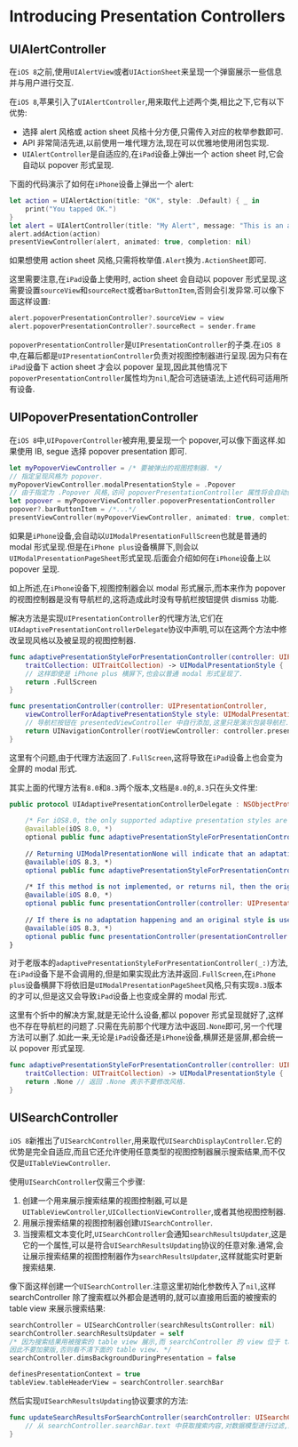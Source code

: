 # Introducing Presentation Controllers

## UIAlertController

在`iOS 8`之前,使用`UIAlertView`或者`UIActionSheet`来呈现一个弹窗展示一些信息并与用户进行交互.

在`iOS 8`,苹果引入了`UIAlertController`,用来取代上述两个类,相比之下,它有以下优势:

- 选择 alert 风格或 action sheet 风格十分方便,只需传入对应的枚举参数即可.
- API 非常简洁先进,以前使用一堆代理方法,现在可以优雅地使用闭包实现.
- `UIAlertController`是自适应的,在`iPad`设备上弹出一个 action sheet 时,它会自动以 popover 形式呈现.

下面的代码演示了如何在`iPhone`设备上弹出一个 alert:

```swift
let action = UIAlertAction(title: "OK", style: .Default) { _ in
    print("You tapped OK.")
}
let alert = UIAlertController(title: "My Alert", message: "This is an alert.", preferredStyle: .Alert)
alert.addAction(action)
presentViewController(alert, animated: true, completion: nil)
```

如果想使用 action sheet 风格,只需将枚举值`.Alert`换为`.ActionSheet`即可.

这里需要注意,在`iPad`设备上使用时, action sheet 会自动以 popover 形式呈现.这需要设置`sourceView`和`sourceRect`或者`barButtonItem`,否则会引发异常.可以像下面这样设置:

```swift
alert.popoverPresentationController?.sourceView = view
alert.popoverPresentationController?.sourceRect = sender.frame
```

`popoverPresentationController`是`UIPresentationController`的子类.在`iOS 8`中,在幕后都是`UIPresentationController`负责对视图控制器进行呈现.因为只有在`iPad`设备下 action sheet 才会以 popover 呈现,因此其他情况下`popoverPresentationController`属性均为`nil`,配合可选链语法,上述代码可适用所有设备.

## UIPopoverPresentationController

在`iOS 8`中,`UIPopoverController`被弃用,要呈现一个 popover,可以像下面这样.如果使用 IB, segue 选择 popover presentation 即可.

```swift
let myPopoverViewController = /* 要被弹出的视图控制器. */
// 指定呈现风格为 popover.
myPopoverViewController.modalPresentationStyle = .Popover 
// 由于指定为 .Popover 风格,访问 popoverPresentationController 属性将会自动创建 UIPopoverPresentationController.
let popover = myPopoverViewController.popoverPresentationController 
popover?.barButtonItem = /*...*/ 
presentViewController(myPopoverViewController, animated: true, completion: nil)
```

如果是`iPhone`设备,会自动以`UIModalPresentationFullScreen`也就是普通的 modal 形式呈现.但是在`iPhone plus`设备横屏下,则会以`UIModalPresentationPageSheet`形式呈现.后面会介绍如何在`iPhone`设备上以 popover 呈现.

如上所述,在`iPhone`设备下,视图控制器会以 modal 形式展示,而本来作为 popover 的视图控制器是没有导航栏的,这将造成此时没有导航栏按钮提供 dismiss 功能.

解决方法是实现`UIPresentationController`的代理方法,它们在`UIAdaptivePresentationControllerDelegate`协议中声明,可以在这两个方法中修改呈现风格以及被呈现的视图控制器.

```swift
func adaptivePresentationStyleForPresentationController(controller: UIPresentationController,
    traitCollection: UITraitCollection) -> UIModalPresentationStyle {
    // 这样即使是 iPhone plus 横屏下,也会以普通 modal 形式呈现了.
    return .FullScreen
}

func presentationController(controller: UIPresentationController,
    viewControllerForAdaptivePresentationStyle style: UIModalPresentationStyle) -> UIViewController? {
    // 导航栏按钮在 presentedViewController 中自行添加,这里只是演示包装导航栏.
    return UINavigationController(rootViewController: controller.presentedViewController)
}
```

这里有个问题,由于代理方法返回了`.FullScreen`,这将导致在`iPad`设备上也会变为全屏的 modal 形式.

其实上面的代理方法有`8.0`和`8.3`两个版本,文档是`8.0`的,`8.3`只在头文件里:

```swift
public protocol UIAdaptivePresentationControllerDelegate : NSObjectProtocol {
    
    /* For iOS8.0, the only supported adaptive presentation styles are UIModalPresentationFullScreen and UIModalPresentationOverFullScreen. */
    @available(iOS 8.0, *)
    optional public func adaptivePresentationStyleForPresentationController(controller: UIPresentationController) -> UIModalPresentationStyle
    
    // Returning UIModalPresentationNone will indicate that an adaptation should not happen.
    @available(iOS 8.3, *)
    optional public func adaptivePresentationStyleForPresentationController(controller: UIPresentationController, traitCollection: UITraitCollection) -> UIModalPresentationStyle
    
    /* If this method is not implemented, or returns nil, then the originally presented view controller is used. */
    @available(iOS 8.0, *)
    optional public func presentationController(controller: UIPresentationController, viewControllerForAdaptivePresentationStyle style: UIModalPresentationStyle) -> UIViewController?
    
    // If there is no adaptation happening and an original style is used UIModalPresentationNone will be passed as an argument.
    @available(iOS 8.3, *)
    optional public func presentationController(presentationController: UIPresentationController, willPresentWithAdaptiveStyle style: UIModalPresentationStyle, transitionCoordinator: UIViewControllerTransitionCoordinator?)
}
```

对于老版本的`adaptivePresentationStyleForPresentationController(_:)`方法,在`iPad`设备下是不会调用的,但是如果实现此方法并返回`.FullScreen`,在`iPhone plus`设备横屏下将依旧是`UIModalPresentationPageSheet`风格,只有实现`8.3`版本的才可以,但是这又会导致`iPad`设备上也变成全屏的 modal 形式.

这里有个折中的解决方案,就是无论什么设备,都以 popover 形式呈现就好了,这样也不存在导航栏的问题了.只需在先前那个代理方法中返回`.None`即可,另一个代理方法可以删了.如此一来,无论是`iPad`设备还是`iPhone`设备,横屏还是竖屏,都会统一以 popover 形式呈现.

```swift
func adaptivePresentationStyleForPresentationController(controller: UIPresentationController,
    traitCollection: UITraitCollection) -> UIModalPresentationStyle {
    return .None // 返回 .None 表示不要修改风格.
}
```

## UISearchController

`iOS 8`新推出了`UISearchController`,用来取代`UISearchDisplayController`.它的优势是完全自适应,而且它还允许使用任意类型的视图控制器展示搜索结果,而不仅仅是`UITableViewController`.

使用`UISearchController`仅需三个步骤:

1.  创建一个用来展示搜索结果的视图控制器,可以是`UITableViewController`,`UICollectionViewController`,或者其他视图控制器.
2.  用展示搜索结果的视图控制器创建`UISearchController`.
3.  当搜索框文本变化时,`UISearchController`会通知`searchResultsUpdater`,这是它的一个属性,可以是符合`UISearchResultsUpdating`协议的任意对象.通常,会让展示搜索结果的视图控制器作为`searchResultsUpdater`,这样就能实时更新搜索结果.

像下面这样创建一个`UISearchController`.注意这里初始化参数传入了`nil`,这样 searchController 除了搜索框以外都会是透明的,就可以直接用后面的被搜索的 table view 来展示搜索结果:

```swift
searchController = UISearchController(searchResultsController: nil)
searchController.searchResultsUpdater = self
/* 因为搜索结果用被搜索的 table view 展示,而 searchController 的 view 位于 table view 上层,
因此不要加蒙版,否则看不清下面的 table view. */
searchController.dimsBackgroundDuringPresentation = false 

definesPresentationContext = true 
tableView.tableHeaderView = searchController.searchBar
```

然后实现`UISearchResultsUpdating`协议要求的方法:

```swift
func updateSearchResultsForSearchController(searchController: UISearchController) {
    // 从 searchController.searchBar.text 中获取搜索内容,对数据模型进行过滤,刷新 table view.
}
```
